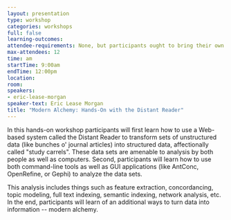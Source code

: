 ```yaml
---
layout: presentation
type: workshop
categories: workshops
full: false
learning-outcomes: 
attendee-requirements: None, but participants ought to bring their own computer; BYOD
max-attendees: 12
time: am
startTime: 9:00am
endTime: 12:00pm
location: 
room: 
speakers:
- eric-lease-morgan
speaker-text: Eric Lease Morgan
title: "Modern Alchemy: Hands-On with the Distant Reader"
---
```

In this hands-on workshop participants will first learn how to use a Web-based system called the Distant Reader to transform sets of unstructured data (like bunches o' journal articles) into structured data, affectionally called &quot;study carrels&quot;. These data sets are amenable to analysis by both people as well as computers. Second, participants will learn how to use both command-line tools as well as GUI applications (like AntConc, OpenRefine, or Gephi) to analyze the data sets.

This analysis includes things such as feature extraction, concordancing, topic modeling, full text indexing, semantic indexing, network analysis, etc. In the end, participants will learn of an additional ways to turn data into information -- modern alchemy. 
